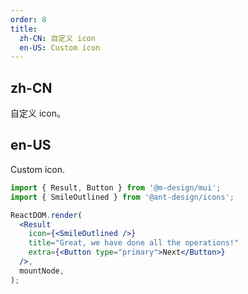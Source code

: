 ```yaml
---
order: 8
title:
  zh-CN: 自定义 icon
  en-US: Custom icon
---
```


## zh-CN

自定义 icon。

## en-US

Custom icon.

```jsx
import { Result, Button } from '@m-design/mui';
import { SmileOutlined } from '@ant-design/icons';

ReactDOM.render(
  <Result
    icon={<SmileOutlined />}
    title="Great, we have done all the operations!"
    extra={<Button type="primary">Next</Button>}
  />,
  mountNode,
);
```
